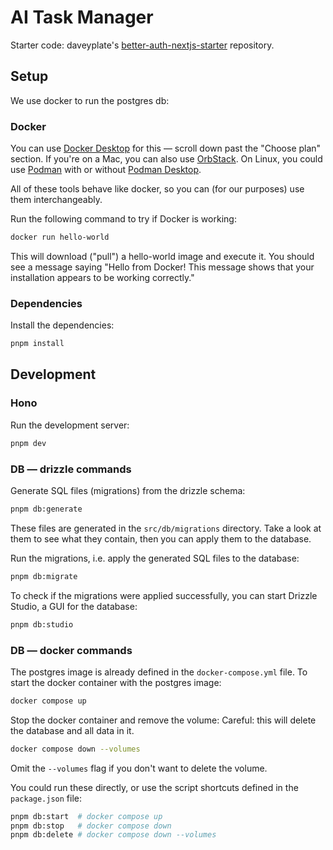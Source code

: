 # AI Task Manager

Starter code: daveyplate's [better-auth-nextjs-starter](https://github.com/daveyplate/better-auth-nextjs-starter) repository.

## Setup

We use docker to run the postgres db:

### Docker

You can use [Docker Desktop](https://www.docker.com/products/docker-desktop/) for this — scroll down past the "Choose plan" section. If you're on a Mac, you can also use [OrbStack](https://orbstack.dev/). On Linux, you could use [Podman](https://podman.io/) with or without [Podman Desktop](https://podman-desktop.io/).

All of these tools behave like docker, so you can (for our purposes) use them interchangeably.

Run the following command to try if Docker is working:
```bash
docker run hello-world
```

This will download ("pull") a hello-world image and execute it. You should see a message saying "Hello from Docker! This message shows that your installation appears to be working correctly."

### Dependencies

Install the dependencies:
```bash
pnpm install
```

## Development

### Hono

Run the development server:
```bash
pnpm dev
```

### DB — drizzle commands

Generate SQL files (migrations) from the drizzle schema:
```bash
pnpm db:generate
```

These files are generated in the `src/db/migrations` directory. Take a look at them to see what they contain, then you can apply them to the database.

Run the migrations, i.e. apply the generated SQL files to the database:
```bash
pnpm db:migrate
```

To check if the migrations were applied successfully, you can start Drizzle Studio, a GUI for the database:
```bash
pnpm db:studio
```

### DB — docker commands

The postgres image is already defined in the `docker-compose.yml` file.
To start the docker container with the postgres image:

```bash
docker compose up
```

Stop the docker container and remove the volume:
Careful: this will delete the database and all data in it.
```bash
docker compose down --volumes
```
Omit the `--volumes` flag if you don't want to delete the volume.


You could run these directly, or use the script shortcuts defined in the `package.json` file:

```bash
pnpm db:start  # docker compose up
pnpm db:stop   # docker compose down
pnpm db:delete # docker compose down --volumes
```